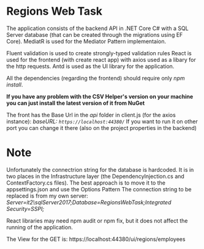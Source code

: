 # Regions Web Task
The application consists of the backend API in .NET Core C# with a SQL Server database (that can be created through the migrations using EF Core). 
MediatR is used for the Mediator Pattern implementaion.

Fluent validation is used to create strongly-typed validation rules
React is used for the frontend (with create react app) with axios used as a libary for the http requests.
Antd is used as the UI library for the application.

All the dependencies (regarding the frontend) should require only *npm install*.

**If you have any problem with the CSV Helper's version on your machine you can just install the latest version of it from NuGet**

The front has the Base Url in the *api* folder in client.js (for the axios instance): *baseURL: `https://localhost:44380/`* If you want to run it on other port you can change it there (also on the project properties in the backend)

# Note
Unfortunately the connectrion string for the database is hardcoded.
It is in two places in the Infrastructure layer (the DependencyInjection.cs and ContextFactory.cs files).
The best approach is to move it to the appsettings.json and use the Options Pattern
The connection string to be replaced is from my own server: *Server=it2\\sqlServer2017;Database=RegionsWebTask;Integrated Security=SSPI;*

React libraries may need npm audit or npm fix, but it does not affect the running of the application.

The View for the GET is: https://localhost:44380/ui/regions/employees


